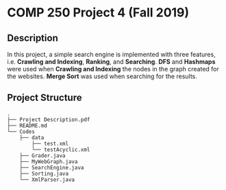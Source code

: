 # COMP 250 Project 4 (Fall 2019)

## Description
In this project, a simple search engine is implemented with three features, i.e. **Crawling and Indexing**, **Ranking**, and **Searching**.
**DFS** and **Hashmaps** were used when **Crawling and Indexing** the nodes in the graph created for the websites.
**Merge Sort** was used when searching for the results.


## Project Structure

```console
.
├── Project Description.pdf
├── README.md
└── Codes
    ├── data
        ├── test.xml
        └── testAcyclic.xml
    ├── Grader.java
    ├── MyWebGraph.java
    ├── SearchEngine.java
    ├── Sorting.java
    └── XmlParser.java
```
